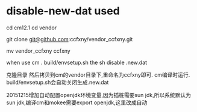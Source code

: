 # disable-new-dat used
cd cm12.1
cd vendor

git clone git@github.com:ccfxny/vendor_ccfxny.git

mv vendor_ccfxny ccfxny



when use cm . build/envsetup.sh the sh disable .new.dat

克隆目录
然后拷贝到cm的vendor目录下,重命名为ccfxny即可.
cm编译时运行. build/envsetup.sh会自动关闭生成.new.dat

20151215增加自动配置openjdk环境变量,因为插桩需要sun jdk,所以系统默认为sun jdk,编译cm和mokee需要export openjdk,这里改成自动
